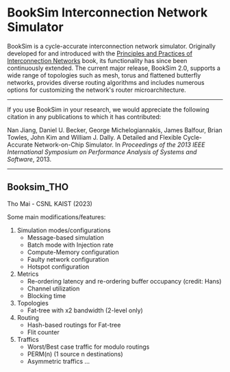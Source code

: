 BookSim Interconnection Network Simulator
=========================================

BookSim is a cycle-accurate interconnection network simulator.
Originally developed for and introduced with the [Principles and Practices of Interconnection Networks](http://cva.stanford.edu/books/ppin/) book, its functionality has since been continuously extended.
The current major release, BookSim 2.0, supports a wide range of topologies such as mesh, torus and flattened butterfly networks, provides diverse routing algorithms and includes numerous options for customizing the network's router microarchitecture.

---

If you use BookSim in your research, we would appreciate the following citation in any publications to which it has contributed:

Nan Jiang, Daniel U. Becker, George Michelogiannakis, James Balfour, Brian Towles, John Kim and William J. Dally. A Detailed and Flexible Cycle-Accurate Network-on-Chip Simulator. In *Proceedings of the 2013 IEEE International Symposium on Performance Analysis of Systems and Software*, 2013.


-------

## Booksim_THO
Tho Mai - CSNL KAIST (2023)

Some main modifications/features:
1. Simulation modes/configurations
    - Message-based simulation
	- Batch mode with Injection rate
	- Compute-Memory configuration
	- Faulty network configuration
	- Hotspot configuration
2. Metrics
	- Re-ordering latency and re-ordering buffer occupancy (credit: Hans)
	- Channel utilization
	- Blocking time
3. Topologies
	- Fat-tree with x2 bandwidth (2-level only)
4. Routing 
	- Hash-based routings for Fat-tree
	- Flit counter 
5. Traffics
	- Worst/Best case traffic for modulo routings
	- PERM(n) (1 source n destinations)
	- Asymmetric traffics
...
